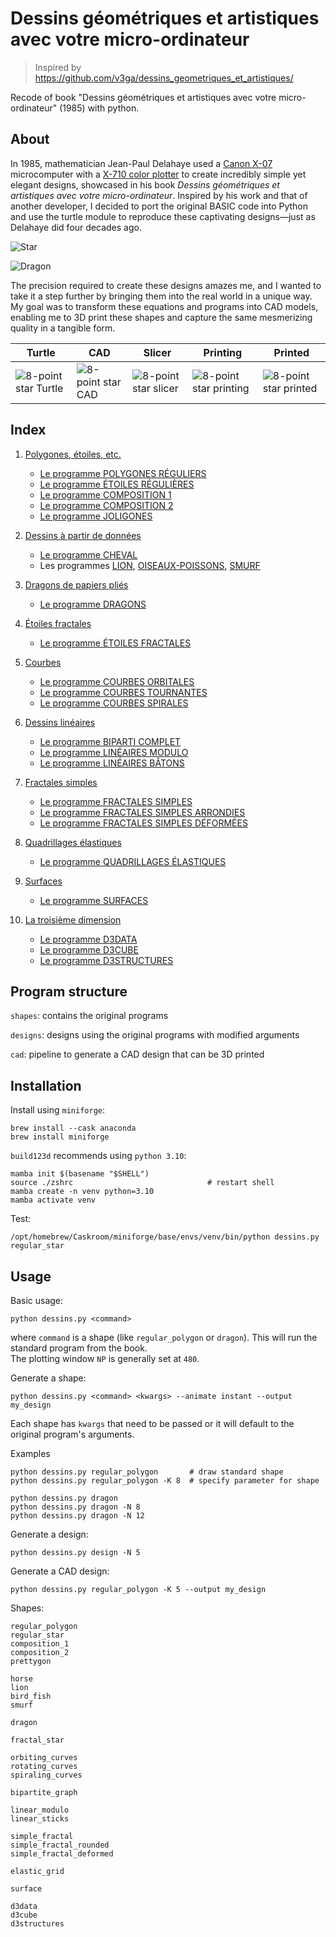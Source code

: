 # Dessins géométriques et artistiques avec votre micro-ordinateur
> Inspired by https://github.com/v3ga/dessins_geometriques_et_artistiques/  

Recode of book "Dessins géométriques et artistiques avec votre micro-ordinateur" (1985) with python.

## About
In 1985, mathematician Jean-Paul Delahaye used a [Canon X-07](https://en.wikipedia.org/wiki/Canon_X-07) microcomputer with a [X-710 color plotter](https://www.youtube.com/watch?v=JWhNcsYoXQ0) to create incredibly simple yet elegant designs, showcased in his book _Dessins géométriques et artistiques avec votre micro-ordinateur_. Inspired by his work and that of another developer, I decided to port the original BASIC code into Python and use the turtle module to reproduce these captivating designs—just as Delahaye did four decades ago.

![Star](/img/example_star.png)

![Dragon](/img/example_dragon.png)

The precision required to create these designs amazes me, and I wanted to take it a step further by bringing them into the real world in a unique way. My goal was to transform these equations and programs into CAD models, enabling me to 3D print these shapes and capture the same mesmerizing quality in a tangible form.

| Turtle   | CAD     | Slicer   | Printing |  Printed |
| -------- | ------- | -------- | -------- | -------- |
| ![8-point star Turtle](/img/star8_turtle.png) | ![8-point star CAD](/img/star8_cad.png) | ![8-point star slicer](/img/star8_slicer.png) | ![8-point star printing](/img/star8_printing.png) | ![8-point star printed](/img/star8_printed.png) |

## Index
1. [Polygones, étoiles, etc.](./shapes/polygons_stars/)
   * [Le programme POLYGONES RÉGULIERS](./shapes/polygons_stars/regular_polygon.py)
    * [Le programme ÉTOILES RÉGULIÈRES](./shapes/polygons_stars/regular_star.py)
    * [Le programme COMPOSITION 1](./shapes/polygons_stars/composition_1.py)
    * [Le programme COMPOSITION 2](./shapes/polygons_stars/composition_2.py)
    * [Le programme JOLIGONES](./shapes/polygons_stars/prettygon.py)

2. [Dessins à partir de données](./shapes/designs_from_data/)
    * [Le programme CHEVAL](./shapes/designs_from_data/horse.py)
    * Les programmes [LION](./shapes/designs_from_data/lion.py), [OISEAUX-POISSONS](./shapes/designs_from_data/bird_fish.py), [SMURF](./shapes/designs_from_data/smurf.py)

3. [Dragons de papiers pliés](./shapes/folding_paper_dragons/)
   * [Le programme DRAGONS](./shapes/folding_paper_dragons/dragon.py)

4. [Étoiles fractales](./shapes/fractal_stars/)
   * [Le programme ÉTOILES FRACTALES](./shapes/fractal_stars/fractal_star.py)

5. [Courbes](./shapes/curves/)
    * [Le programme COURBES ORBITALES](./shapes/curves/orbiting_curves.py)
    * [Le programme COURBES TOURNANTES](./shapes/curves/rotating_curves.py)
    * [Le programme COURBES SPIRALES](./shapes/curves/spiraling_curves.py)

6. [Dessins linéaires](./shapes/linear_designs/)
    * [Le programme BIPARTI COMPLET](./shapes/linear_designs/complete_bipartite_graph.py)
    * [Le programme LINÉAIRES MODULO](./shapes/linear_designs/linear_modulo.py)
    * [Le programme LINÉAIRES BÂTONS](./shapes/linear_designs/linear_sticks.py)

7. [Fractales simples](./shapes/simple_fractals/)
    * [Le programme FRACTALES SIMPLES](./shapes/simple_fractals/simple_fractal.py)
    * [Le programme FRACTALES SIMPLES ARRONDIES](./shapes/simple_fractals/simple_fractal_rounded.py)
    * [Le programme FRACTALES SIMPLES DÉFORMÉES](./shapes/simple_fractals/simple_fractal_deformed.py)

8. [Quadrillages élastiques](./shapes/elastic_grids/)
   * [Le programme QUADRILLAGES ÉLASTIQUES](./shapes/elastic_grids/elastic_grid.py)

9. [Surfaces](./shapes/surfaces/)
   * [Le programme SURFACES](./shapes/surfaces/surface.py)

10. [La troisième dimension](./shapes/third_dimension/)
    * [Le programme D3DATA](./shapes/third_dimension/d3data.py)
    * [Le programme D3CUBE](./shapes/third_dimension/d3cube.py)
    * [Le programme D3STRUCTURES](./shapes/third_dimension/d3structures.py)

## Program structure
`shapes`: contains the original programs

`designs`: designs using the original programs with modified arguments

`cad`: pipeline to generate a CAD design that can be 3D printed

## Installation
Install using `miniforge`:
```
brew install --cask anaconda
brew install miniforge
```
`build123d` recommends using `python 3.10`:
```
mamba init $(basename "$SHELL")
source ./zshrc                              # restart shell
mamba create -n venv python=3.10
mamba activate venv
```
Test:
```
/opt/homebrew/Caskroom/miniforge/base/envs/venv/bin/python dessins.py regular_star
```

## Usage
Basic usage:
```
python dessins.py <command>
```
where `command` is a shape (like `regular_polygon` or `dragon`).
This will run the standard program from the book.  
The plotting window `NP` is generally set at `480`.

Generate a shape:
```
python dessins.py <command> <kwargs> --animate instant --output my_design
```
Each shape has `kwargs` that need to be passed or it will default to the original program's arguments.

Examples
```
python dessins.py regular_polygon       # draw standard shape
python dessins.py regular_polygon -K 8  # specify parameter for shape
```
```
python dessins.py dragon
python dessins.py dragon -N 8
python dessins.py dragon -N 12
```

Generate a design:
```
python dessins.py design -N 5
```

Generate a CAD design:
```
python dessins.py regular_polygon -K 5 --output my_design
```

Shapes:
```
regular_polygon
regular_star
composition_1
composition_2
prettygon

horse
lion
bird_fish
smurf

dragon

fractal_star

orbiting_curves
rotating_curves
spiraling_curves

bipartite_graph

linear_modulo
linear_sticks

simple_fractal
simple_fractal_rounded
simple_fractal_deformed

elastic_grid

surface

d3data
d3cube
d3structures
```